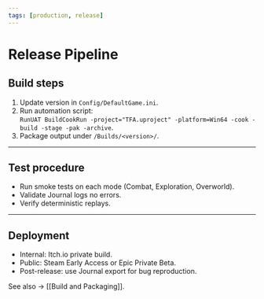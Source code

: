 ```yaml
---
tags: [production, release]
---
```


# Release Pipeline

## Build steps
1. Update version in `Config/DefaultGame.ini`.
2. Run automation script:  
   `RunUAT BuildCookRun -project="TFA.uproject" -platform=Win64 -cook -build -stage -pak -archive`.
3. Package output under `/Builds/<version>/`.

---

## Test procedure
- Run smoke tests on each mode (Combat, Exploration, Overworld).
- Validate Journal logs no errors.
- Verify deterministic replays.

---

## Deployment
- Internal: Itch.io private build.
- Public: Steam Early Access or Epic Private Beta.
- Post-release: use Journal export for bug reproduction.

See also → [[Build and Packaging]].

